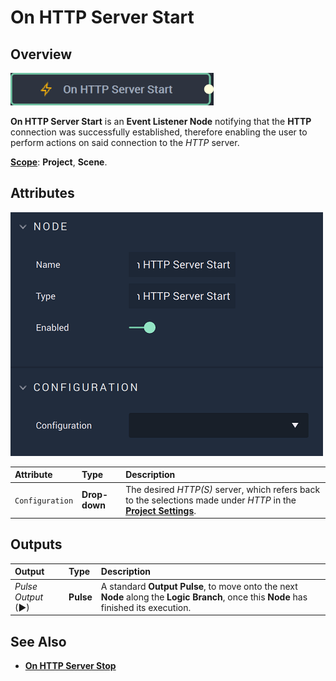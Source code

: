 # On HTTP Server Start

## Overview

![The On HTTP Server Start Node.](../../../../.gitbook/assets/onhttpserverstartnode20241.png)

**On HTTP Server Start** is an **Event Listener Node** notifying that the **HTTP** connection was successfully established, therefore enabling the user to perform actions on said connection to the *HTTP* server.

[**Scope**](../../overview.md#scopes): **Project**, **Scene**.

## Attributes

![The On HTTP Server Start Node Attributes.](../../../../.gitbook/assets/onhttpserverstartattributes.png)

| Attribute | Type | Description |
| :--- | :--- | :--- |
| `Configuration` | **Drop-down** | The desired _HTTP(S)_ server, which refers back to the selections made under *HTTP* in the [**Project Settings**](../../../../modules/project-settings/http.md). |

## Outputs

| Output | Type | Description |
| :--- | :--- | :--- |
| _Pulse Output_ \(►\) | **Pulse** | A standard **Output Pulse**, to move onto the next **Node** along the **Logic Branch**, once this **Node** has finished its execution. |

## See Also

* [**On HTTP Server Stop**](onhttpserverstop.md)

